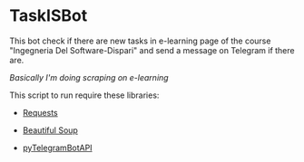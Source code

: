 # TaskISBot
This bot check if there are new tasks in e-learning page of the course "Ingegneria Del Software-Dispari" and send a message on Telegram if there are.

*Basically I'm doing scraping on e-learning*

This script to run require these libraries:

* [Requests](https://it.python-requests.org/it/latest/)

* [Beautiful Soup](https://www.crummy.com/software/BeautifulSoup/)

* [pyTelegramBotAPI](https://github.com/eternnoir/pyTelegramBotAPI)

